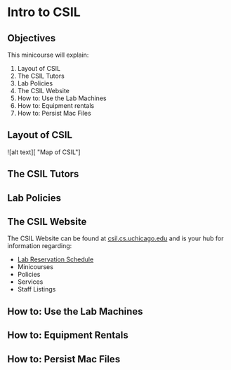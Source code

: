 # Intro to CSIL

## Objectives

This minicourse will explain: 

1. Layout of CSIL
2. The CSIL Tutors
3. Lab Policies
4. The CSIL Website
5. How to: Use the Lab Machines
6. How to: Equipment rentals
7. How to: Persist Mac Files

## Layout of CSIL

![alt text][  "Map of CSIL"]

## The CSIL Tutors

## Lab Policies

## The CSIL Website

The CSIL Website can be found at [csil.cs.uchicago.edu](https://csil.cs.uchicago.edu/) and is your hub for information regarding:

- [Lab Reservation Schedule](https://csil.cs.uchicago.edu/timeschedule.html)
- Minicourses
- Policies
- Services
- Staff Listings

## How to: Use the Lab Machines

## How to: Equipment Rentals 

## How to: Persist Mac Files
